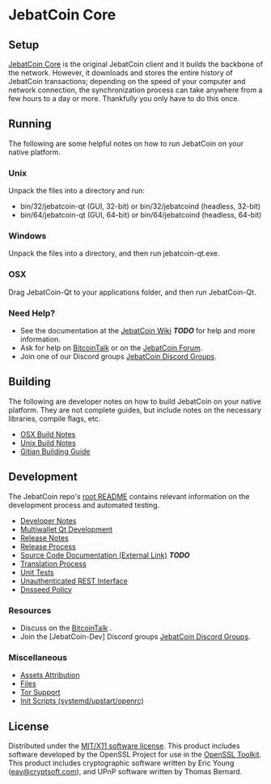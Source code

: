 JebatCoin Core
=====================

Setup
---------------------
[JebatCoin Core](http://JebatCoincoin.com) is the original JebatCoin client and it builds the backbone of the network. However, it downloads and stores the entire history of JebatCoin transactions; depending on the speed of your computer and network connection, the synchronization process can take anywhere from a few hours to a day or more. Thankfully you only have to do this once.

Running
---------------------
The following are some helpful notes on how to run JebatCoin on your native platform.

### Unix

Unpack the files into a directory and run:

- bin/32/jebatcoin-qt (GUI, 32-bit) or bin/32/jebatcoind (headless, 32-bit)
- bin/64/jebatcoin-qt (GUI, 64-bit) or bin/64/jebatcoind (headless, 64-bit)

### Windows

Unpack the files into a directory, and then run jebatcoin-qt.exe.

### OSX

Drag JebatCoin-Qt to your applications folder, and then run JebatCoin-Qt.

### Need Help?

* See the documentation at the [JebatCoin Wiki](https://en.bitcoin.it/wiki/Main_Page) ***TODO***
for help and more information.
* Ask for help on [BitcoinTalk](https://bitcointalk.org/index.php) or on the [JebatCoin Forum](http://JebatCoincoin.com/).
* Join one of our Discord groups [JebatCoin Discord Groups](https://discord.gg/YcnvMqt).

Building
---------------------
The following are developer notes on how to build JebatCoin on your native platform. They are not complete guides, but include notes on the necessary libraries, compile flags, etc.

- [OSX Build Notes](build-osx.md)
- [Unix Build Notes](build-unix.md)
- [Gitian Building Guide](gitian-building.md)

Development
---------------------
The JebatCoin repo's [root README](https://github.com/ach-group/JebatCoin/blob/master/README.md) contains relevant information on the development process and automated testing.

- [Developer Notes](developer-notes.md)
- [Multiwallet Qt Development](multiwallet-qt.md)
- [Release Notes](release-notes.md)
- [Release Process](release-process.md)
- [Source Code Documentation (External Link)](https://dev.visucore.com/bitcoin/doxygen/) ***TODO***
- [Translation Process](translation_process.md)
- [Unit Tests](unit-tests.md)
- [Unauthenticated REST Interface](REST-interface.md)
- [Dnsseed Policy](dnsseed-policy.md)

### Resources

* Discuss on the [BitcoinTalk](https://bitcointalk.org/index.php?topic=1262920.0) .
* Join the [JebatCoin-Dev] Discord groups [JebatCoin Discord Groups](https://discord.gg/YcnvMqt).

### Miscellaneous
- [Assets Attribution](assets-attribution.md)
- [Files](files.md)
- [Tor Support](tor.md)
- [Init Scripts (systemd/upstart/openrc)](init.md)

License
---------------------
Distributed under the [MIT/X11 software license](http://www.opensource.org/licenses/mit-license.php).
This product includes software developed by the OpenSSL Project for use in the [OpenSSL Toolkit](https://www.openssl.org/). This product includes
cryptographic software written by Eric Young ([eay@cryptsoft.com](mailto:eay@cryptsoft.com)), and UPnP software written by Thomas Bernard.
